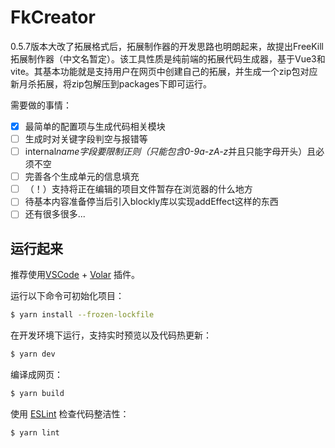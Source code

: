 # FkCreator

0.5.7版本大改了拓展格式后，拓展制作器的开发思路也明朗起来，故提出FreeKill拓展制作器（中文名暂定）。该工具性质是纯前端的拓展代码生成器，基于Vue3和vite。其基本功能就是支持用户在网页中创建自己的拓展，并生成一个zip包对应新月杀拓展，将zip包解压到packages下即可运行。

需要做的事情：

- [x] 最简单的配置项与生成代码相关模块
- [ ] 生成时对关键字段判空与报错等
- [ ] internal*name字段要限制正则（只能包含0-9a-zA-z*并且只能字母开头）且必须不空
- [ ] 完善各个生成单元的信息填充
- [ ] （！）支持将正在编辑的项目文件暂存在浏览器的什么地方
- [ ] 待基本内容准备停当后引入blockly库以实现addEffect这样的东西
- [ ] 还有很多很多...

## 运行起来

推荐使用[VSCode](https://code.visualstudio.com/) + [Volar](https://marketplace.visualstudio.com/items?itemName=Vue.volar)
插件。

运行以下命令可初始化项目：

```sh
$ yarn install --frozen-lockfile
```

在开发环境下运行，支持实时预览以及代码热更新：

```sh
$ yarn dev
```

编译成网页：

```sh
$ yarn build
```

使用 [ESLint](https://eslint.org/) 检查代码整洁性：

```sh
$ yarn lint
```
